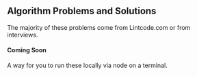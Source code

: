 ## Algorithm Problems and Solutions

The majority of these problems come from Lintcode.com or from interviews.

#### Coming Soon

A way for you to run these locally via node on a terminal.
